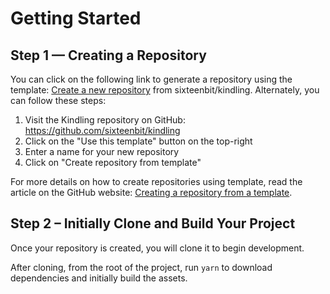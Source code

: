 # Getting Started

## Step 1 — Creating a Repository

You can click on the following link to generate a repository using the template: [Create a new repository](https://github.com/sixteenbit/kindling/generate) from sixteenbit/kindling. Alternately, you can follow these steps:

1. Visit the Kindling repository on GitHub: https://github.com/sixteenbit/kindling
1. Click on the "Use this template" button on the top-right
1. Enter a name for your new repository
1. Click on "Create repository from template"

For more details on how to create repositories using template, read the article on the GitHub website: [Creating a repository from a template](https://docs.github.com/en/free-pro-team@latest/github/creating-cloning-and-archiving-repositories/creating-a-repository-from-a-template).

## Step 2 – Initially Clone and Build Your Project

Once your repository is created, you will clone it to begin development.

After cloning, from the root of the project, run `yarn` to download dependencies and initially build the assets.
